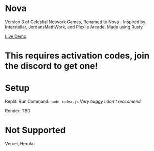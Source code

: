 # Nova
Version 3 of Celestial Network Games, Renamed to Nova - Inspired by Interstellar, JordansMathWork, and Plexile Arcade. Made using Rusty

<a href="//nova-network.fr.to">Live Demo</a>

# This requires activation codes, join the discord to get one!

# Setup
Replit:
Run Command: ` node index.js `
*Very buggy I don't reccomend*

Render:
TBD


# Not Supported
Vercel, Heroku
